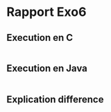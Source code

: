 # Rapport Exo6

## Execution en C
```bash
```

## Execution en Java
```bash
```

## Explication difference
